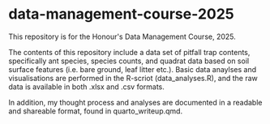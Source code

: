 # data-management-course-2025
This repository is for the Honour's Data Management Course, 2025. 

The contents of this repository include a data set of pitfall trap contents, specifically ant species, species counts, and quadrat data based on soil surface features (i.e. bare ground, leaf litter etc.). Basic data anaylses and visualisations are performed in the R-scriot (data_analyses.R), and the raw data is available in both .xlsx and .csv formats. 

In addition, my thought process and analyses are documented in a readable and shareable format, found in quarto_writeup.qmd. 
